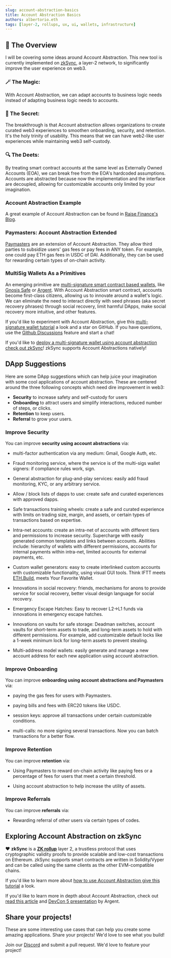 ```yaml
---
slug: account-abstraction-basics
title: Account Abstraction Basics
authors: albertorio.eth
tags: [layer-2, rollups, ux, ui, wallets, infrastructure]
---
```


## 👛 The Overview
I will be covering some ideas around Account Abstraction. This new tool is currently implemented on [zkSync](https://docs.zksync.io/userdocs/), a layer-2 network, to significantly improve the user experience on web3. 

### 🪄 The Magic: 
With Account Abstraction, we can adapt accounts to business logic needs instead of adapting business logic needs to accounts. 

### 🤫 The Secret: 
The breakthrough is that Account abstraction allows organizations to create curated web3 experiences to smoothen onboarding, security, and retention. It's the holy trinity of usability. This means that we can have web2-like user experiences while maintaining web3 self-custody.

### 🔍 The Deets: 
By treating smart contract accounts at the same level as Externally Owned Accounts (EOA), we can break free from the EOA's hardcoded assumptions. Accounts are abstracted because now the implementation and the interface are decoupled, allowing for customizable accounts only limited by your imagination. 


### Account Abstraction Example
A great example of Account Abstraction can be found in [Raise Finance's Blog](https://raisefinance.medium.com/the-power-of-account-abstraction-technical-overview-of-the-raisepay-wallet-8e8c43dee64f).

### Paymasters: Account Abstraction Extended
[Paymasters](https://v2-docs.zksync.io/dev/developer-guides/aa.html#paymasters) are an extension of Account Abstraction. They allow third parties to subsidize users' gas fees or pay fees in ANY token. For example, one could pay ETH gas fees in USDC of DAI. Additionally, they can be used for rewarding certain types of on-chain activity.

<!--truncate-->

### MultiSig Wallets As a Primitives
An emerging primitive are [multi-signature smart contract based wallets](https://blog.logrocket.com/security-choices-multi-signature-wallets/), like [Gnosis Safe](https://github.com/safe-global/safe-contracts) or [Argent](https://www.argent.xyz/learn/what-is-a-multi-sig/). With Account Abstraction smart contract, accounts become first-class citizens, allowing us to innovate around a wallet's logic. We can eliminate the need to interact directly with seed phrases (aka secret recovery phrases) through social recovery, limit harmful DApps, make social recovery more intuitive, and other features. 

If you'd like to experiment with Account Abstraction, give this [multi-signature wallet tutorial](https://github.com/tesla809/multisig-tutorial) a look and a star on GitHub. If you have questions, use the [Github Discussions](https://github.com/tesla809/multisig-tutorial/discussions) feature and start a chat!

If you'd like to [deploy a multi-signature wallet using account abstraction check out zkSync](https://v2-docs.zksync.io/dev/tutorials/custom-aa-tutorial.html)! zkSync supports Account Abstractions natively!

<!--truncate-->

## DApp Suggestions

Here are some DApp suggestions which can help juice your imagination with some cool applications of account abstraction. These are centered around the three following concepts which need dire improvement in web3:

- **Security** to increase safety and self-custody for users
- **Onboarding** to attract users and simplify interactions, reduced number of steps, or clicks.
- **Retention** to keep users.
- **Referral** to grow your users.

### Improve Security

You can improve **security using account abstractions** via:

- multi-factor authentication via any medium: Gmail, Google Auth, etc.

- Fraud monitoring service, where the service is of the multi-sigs wallet signers: if compliance rules work, sign.

- General abstraction for plug-and-play services: easily add fraud monitoring, KYC, or any arbitrary service.

- Allow / block lists of dapps to use: create safe and curated experiences with approved dapps.

- Safe transactions training wheels: create a safe and curated experience with limits on trading size, margin, and assets, or certain types of transactions based on expertise.

- Intra-net accounts: create an intra-net of accounts with different tiers and permissions to increase security. Supercharge with easily generated common templates and links between accounts. Abilities include: hierarchy of wallets with different permissions, accounts for internal payments within intra-net, limited accounts for external payments, etc.

- Custom wallet generators: easy to create interlinked custom accounts with customizable functionality, using visual GUI tools. Think IFTT meets [ETH.Build](http://ETH.Build), meets Your Favorite Wallet.

- Innovations in social recovery: friends, mechanisms for anons to provide service for social recovery, better visual design language for social recovery.

- Emergency Escape Hatches: Easy to recover L2→L1 funds via innovations in emergency escape hatches.

- Innovations on vaults for safe storage: Deadman switches, account vaults for short-term assets to trade, and long-term assets to hold with different permissions. For example, add customizable default locks like a 1-week minimum lock for long-term assets to prevent stealing.

- Multi-address model wallets: easily generate and manage a new account address for each new application using account abstraction.

### Improve Onboarding

You can improve **onboarding using account abstractions and Paymasters** via:

- paying the gas fees for users with Paymasters.

- paying bills and fees with ERC20 tokens like USDC.

- session keys: approve all transactions under certain customizable conditions.

- multi-calls: no more signing several transactions. Now you can batch transactions for a better flow.

### Improve Retention

You can improve **retention** via:

- Using Paymasters to reward on-chain activity like paying fees or a percentage of fees for users that meet a certain threshold.

- Using account abstraction to help increase the utility of assets.


### Improve Referrals

You can improve **referrals** via:

- Rewarding referral of other users via certain types of codes. 

<!--truncate-->

## Exploring Account Abstraction on zkSync
❤️ **zkSync** is a **[ZK rollup](https://v2-docs.zksync.io/dev/fundamentals/rollups.html#what-are-zk-rollups)** layer 2, a trustless protocol that uses cryptographic validity proofs to provide scalable and low-cost transactions on Ethereum. zkSync supports smart contracts are written in Solidity/Vyper and can be called using the same clients as the other EVM-compatible chains.

If you'd like to learn more about [how to use Account Abstraction give this tutorial](https://v2-docs.zksync.io/dev/tutorials/custom-aa-tutorial.html#prerequisite) a look.

If you'd like to learn more in depth about Account Abstraction, check out [read this article](https://www.argent.xyz/blog/wtf-is-account-abstraction/) and [DevCon 5 presentation](https://archive.devcon.org/archive/watch/6/why-account-abstraction-is-a-game-changer-for-dapps/?tab=YouTube) by Argent.

<!--truncate-->

## Share your projects!

These are some interesting use cases that can help you create some amazing applications. Share your projects! We'd love to see what you build!

Join our [Discord](https://discord.gg/PqVhBKxSKb) and submit a pull request. We'd love to feature your project!








